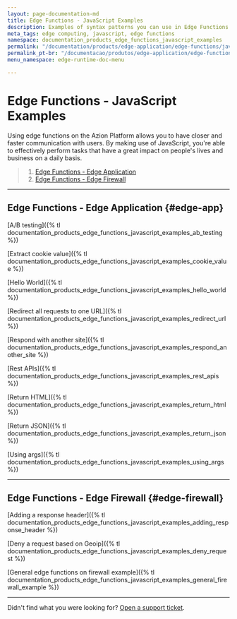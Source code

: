 ```yaml
---
layout: page-documentation-md
title: Edge Functions - JavaScript Examples
description: Examples of syntax patterns you can use in Edge Functions - JavaScript.
meta_tags: edge computing, javascript, edge functions
namespace: documentation_products_edge_functions_javascript_examples
permalink: "/documentation/products/edge-application/edge-functions/javascript-examples/"
permalink_pt-br: "/documentacao/produtos/edge-application/edge-functions/javascript-examples/"
menu_namespace: edge-runtime-doc-menu

---
```

# Edge Functions - JavaScript Examples

Using edge functions on the Azion Platform allows you to have closer and faster communication with users. By making use of JavaScript, you're able to effectively perform tasks that have a great impact on people's lives and business on a daily basis.

> 1. [Edge Functions - Edge Application](#edge-app)
> 2. [Edge Functions - Edge Firewall](#edge-firewall)

---

## Edge Functions - Edge Application {#edge-app}

[A/B testing]({% tl documentation_products_edge_functions_javascript_examples_ab_testing %})

[Extract cookie value]({% tl documentation_products_edge_functions_javascript_examples_cookie_value %})

[Hello World]({% tl documentation_products_edge_functions_javascript_examples_hello_world %})

[Redirect all requests to one URL]({% tl documentation_products_edge_functions_javascript_examples_redirect_url %})

[Respond with another site]({% tl documentation_products_edge_functions_javascript_examples_respond_another_site %})

[Rest APIs]({% tl documentation_products_edge_functions_javascript_examples_rest_apis %})

[Return HTML]({% tl documentation_products_edge_functions_javascript_examples_return_html %})

[Return JSON]({% tl documentation_products_edge_functions_javascript_examples_return_json %})

[Using args]({% tl documentation_products_edge_functions_javascript_examples_using_args %})

---

## Edge Functions - Edge Firewall {#edge-firewall}

[Adding a response header]({% tl documentation_products_edge_functions_javascript_examples_adding_response_header %})

[Deny a request based on Geoip]({% tl documentation_products_edge_functions_javascript_examples_deny_request %})

[General edge functions on firewall example]({% tl documentation_products_edge_functions_javascript_examples_general_firewall_example %})

---

Didn't find what you were looking for? [Open a support ticket](https://tickets.azion.com/).